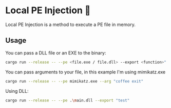 # Local PE Injection 🦀

Local PE Injection is a method to execute a PE file in memory.

## Usage 

You can pass a DLL file or an EXE to the binary:
```sh
cargo run --release -- --pe <file.exe / file.dll> --export <function>"
```

You can pass arguments to your file, in this example I'm using mimikatz.exe
```sh
cargo run --release -- --pe mimikatz.exe --arg "coffee exit"
```

Using DLL:
```sh
cargo run --release -- --pe .\main.dll --export "test"
```
